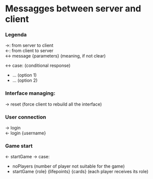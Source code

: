 # Messagges between server and client

### Legenda
->: from server to client  
<-: from client to server  
<-> message {parameters} (meaning, if not clear)

<-> case: (conditional response)  
- ... (option 1)  
- ... (option 2)

### Interface managing:
-> reset (force client to rebuild all the interface)

### User connection
-> login  
<- login {username}

### Game start
<- startGame
-> case:  
- noPlayers (number of player not suitable for the game)  
- startGame {role} {lifepoints} {cards} (each player receives its role)  
    
